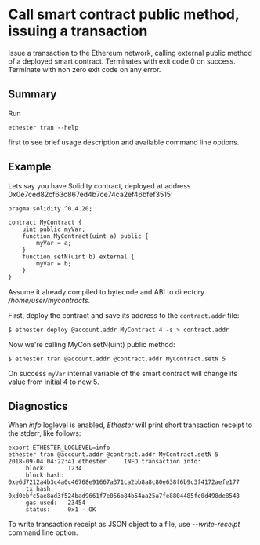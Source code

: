 # Call smart contract public method, issuing a transaction

Issue a transaction to the Ethereum network, calling external
public method of a deployed smart contract.
Terminates with exit code 0 on success. Terminate with non
zero exit code on any error.

## Summary

Run

```
ethester tran --help
```

first to see brief usage description and available command line options.

## Example

Lets say you have Solidity contract, deployed
at address 0x0e7ced82cf63c867ed4b7ce74ca2ef46bfef3515:

```
pragma solidity ^0.4.20;

contract MyContract {
    uint public myVar;
    function MyContract(uint a) public {
        myVar = a;
    }
    function setN(uint b) external {
        myVar = b;
    }
}
```

Assume it already compiled to bytecode and ABI to directory _/home/user/mycontracts_.

First, deploy the contract and save its address
to the ``contract.addr`` file:

```
$ ethester deploy @account.addr MyContract 4 -s > contract.addr
```

Now we're calling MyCon.setN(uint) public method:

```
$ ethester tran @account.addr @contract.addr MyContract.setN 5
```

On success ``myVar`` internal variable of the smart contract
will change its value from initial 4 to new 5.

## Diagnostics

When *info* loglevel is enabled, _Ethester_ will print short transaction receipt to the stderr, like follows:

```
export ETHESTER_LOGLEVEL=info
ethester tran @account.addr @contract.addr MyContract.setN 5
2018-09-04 04:22:41 ethester     INFO transaction info:
     block:      1234
     block hash: 0xe6d7212a4b3c4a0c46768e91667a371ca2bb8a8c80e638f6b9c3f4172aefe177
     tx hash:    0xd0ebfc5ae8ad3f524bad9661f7e056b84b54aa25a7fe8804485fc0d498de8548
     gas used:   23454
     status:     0x1 - OK
```

To write transaction receipt as JSON object to a file, use *--write-receipt* command line option.
